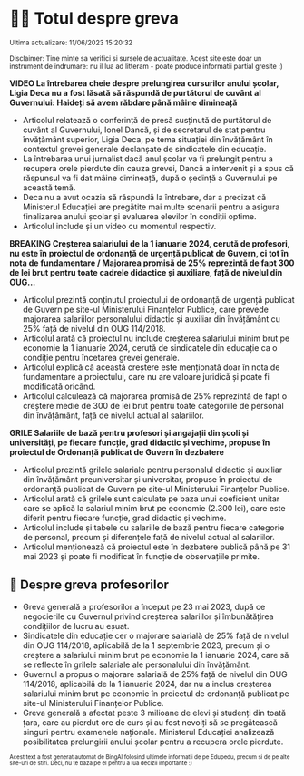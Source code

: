 # 👩‍🏫 Totul despre greva
<sub>Ultima actualizare: 11/06/2023 15:20:32</sub>

<sub>Disclaimer: Tine minte sa verifici si sursele de actualitate. Acest site este doar un instrument de indrumare: nu il lua ad litteram - poate produce informatii partial gresite :)</sub>

**VIDEO La întrebarea cheie despre prelungirea cursurilor anului școlar, Ligia Deca nu a fost lăsată să răspundă de purtătorul de cuvânt al Guvernului: Haideți să avem răbdare până mâine dimineață**
- Articolul relatează o conferință de presă susținută de purtătorul de cuvânt al Guvernului, Ionel Dancă, și de secretarul de stat pentru învățământ superior, Ligia Deca, pe tema situației din învățământ în contextul grevei generale declanșate de sindicatele din educație.
- La întrebarea unui jurnalist dacă anul școlar va fi prelungit pentru a recupera orele pierdute din cauza grevei, Dancă a intervenit și a spus că răspunsul va fi dat mâine dimineață, după o ședință a Guvernului pe această temă.
- Deca nu a avut ocazia să răspundă la întrebare, dar a precizat că Ministerul Educației are pregătite mai multe scenarii pentru a asigura finalizarea anului școlar și evaluarea elevilor în condiții optime.
- Articolul include și un video cu momentul respectiv.

**BREAKING Creșterea salariului de la 1 ianuarie 2024, cerută de profesori, nu este în proiectul de ordonanță de urgență publicat de Guvern, ci tot în nota de fundamentare / Majorarea promisă de 25% reprezintă de fapt 300 de lei brut pentru toate cadrele didactice și auxiliare, față de nivelul din OUG...**
- Articolul prezintă conținutul proiectului de ordonanță de urgență publicat de Guvern pe site-ul Ministerului Finanțelor Publice, care prevede majorarea salariilor personalului didactic și auxiliar din învățământ cu 25% față de nivelul din OUG 114/2018.
- Articolul arată că proiectul nu include creșterea salariului minim brut pe economie la 1 ianuarie 2024, cerută de sindicatele din educație ca o condiție pentru încetarea grevei generale.
- Articolul explică că această creștere este menționată doar în nota de fundamentare a proiectului, care nu are valoare juridică și poate fi modificată oricând.
- Articolul calculează că majorarea promisă de 25% reprezintă de fapt o creștere medie de 300 de lei brut pentru toate categoriile de personal din învățământ, față de nivelul actual al salariilor.

**GRILE Salariile de bază pentru profesori și angajații din școli și universități, pe fiecare funcție, grad didactic și vechime, propuse în proiectul de Ordonanță publicat de Guvern în dezbatere**
- Articolul prezintă grilele salariale pentru personalul didactic și auxiliar din învățământ preuniversitar și universitar, propuse în proiectul de ordonanță publicat de Guvern pe site-ul Ministerului Finanțelor Publice.
- Articolul arată că grilele sunt calculate pe baza unui coeficient unitar care se aplică la salariul minim brut pe economie (2.300 lei), care este diferit pentru fiecare funcție, grad didactic și vechime.
- Articolul include și tabele cu salariile de bază pentru fiecare categorie de personal, precum și diferențele față de nivelul actual al salariilor.
- Articolul menționează că proiectul este în dezbatere publică până pe 31 mai 2023 și poate fi modificat în funcție de observațiile primite.

## 🏫 Despre greva profesorilor
- Greva generală a profesorilor a început pe 23 mai 2023, după ce negocierile cu Guvernul privind creșterea salariilor și îmbunătățirea condițiilor de lucru au eșuat.
- Sindicatele din educație cer o majorare salarială de 25% față de nivelul din OUG 114/2018, aplicabilă de la 1 septembrie 2023, precum și o creștere a salariului minim brut pe economie la 1 ianuarie 2024, care să se reflecte în grilele salariale ale personalului din învățământ.
- Guvernul a propus o majorare salarială de 25% față de nivelul din OUG 114/2018, aplicabilă de la 1 ianuarie 2024, dar nu a inclus creșterea salariului minim brut pe economie în proiectul de ordonanță publicat pe site-ul Ministerului Finanțelor Publice.
- Greva generală a afectat peste 3 milioane de elevi și studenți din toată țara, care au pierdut ore de curs și au fost nevoiți să se pregătească singuri pentru examenele naționale. Ministerul Educației analizează posibilitatea prelungirii anului școlar pentru a recupera orele pierdute.


<sub><sub>Acest text a fost generat automat de BingAI folosind ultimele informatii de pe Edupedu, precum si de pe alte site-uri de stiri. Deci, nu te baza pe el pentru a lua decizii importante :)</sub></sub>